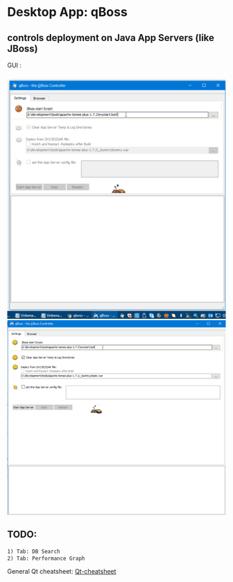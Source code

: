 # Desktop App: qBoss

## controls deployment on Java App Servers (like JBoss)

GUI :
#####

![qboss_ui](https://raw.githubusercontent.com/privet56/qBoss/master/qboss_ui.gif)
![qboss_ui2](https://raw.githubusercontent.com/privet56/qBoss/master/qboss_ui.2.gif)

## TODO:
	1) Tab: DB Search
	2) Tab: Performance Graph


	

General Qt cheatsheet:
[Qt-cheatsheet](https://raw.githubusercontent.com/privet56/qBoss/master/qt_cheatsheet.md)
